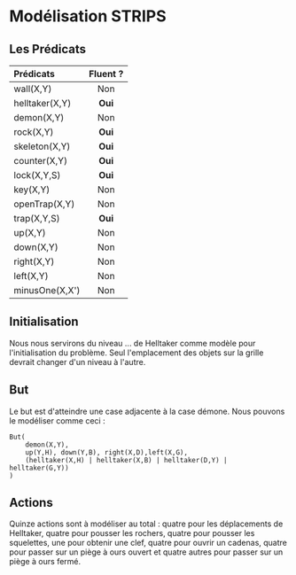 # Modélisation STRIPS

## Les Prédicats

Prédicats | Fluent ?
 :--- | :---: 
wall(X,Y) | Non
helltaker(X,Y) | **Oui**
demon(X,Y) | Non
rock(X,Y) | **Oui**
skeleton(X,Y) | **Oui**
counter(X,Y) | **Oui**
lock(X,Y,S) | **Oui**
key(X,Y) | Non
openTrap(X,Y) | Non
trap(X,Y,S) | **Oui**
up(X,Y) | Non
down(X,Y) | Non
right(X,Y) | Non
left(X,Y) | Non
minusOne(X,X') | Non

## Initialisation

Nous nous servirons du niveau ... de Helltaker comme modèle pour l'initialisation du problème. Seul l'emplacement des objets sur la grille devrait changer d'un niveau à l'autre.

## But

Le but est d'atteindre une case adjacente à la case démone. Nous pouvons le modéliser comme ceci :

    But(
        demon(X,Y),
        up(Y,H), down(Y,B), right(X,D),left(X,G),
        (helltaker(X,H) | helltaker(X,B) | helltaker(D,Y) | helltaker(G,Y))
    )


## Actions

Quinze actions sont à modéliser au total : quatre pour les déplacements de Helltaker, quatre pour pousser les rochers, quatre pour pousser les squelettes, une pour obtenir une clef, quatre pour ouvrir un cadenas, quatre pour passer sur un piège à ours ouvert et quatre autres pour passer sur un piège à ours fermé.
